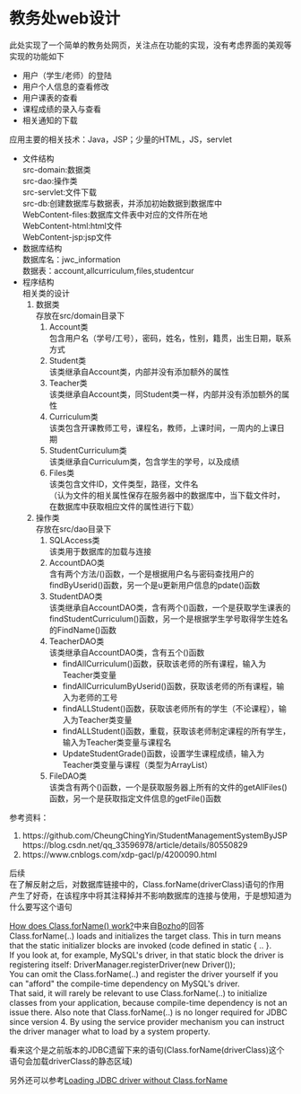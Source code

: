 <h1>教务处web设计</h1>
此处实现了一个简单的教务处网页，关注点在功能的实现，没有考虑界面的美观等
实现的功能如下
<ul>
  <li>用户（学生/老师）的登陆</li>
  <li>用户个人信息的查看修改</li>
  <li>用户课表的查看</li>
  <li>课程成绩的录入与查看</li>
  <li>相关通知的下载</li>
</ul>
应用主要的相关技术：Java，JSP；少量的HTML，JS，servlet<br/>
<ul>
  <li>
    文件结构<br/>
    src-domain:数据类<br/>
    src-dao:操作类<br/>
    src-servlet:文件下载<br/>
    src-db:创建数据库与数据表，并添加初始数据到数据库中<br/>
    WebContent-files:数据库文件表中对应的文件所在地<br/>
    WebContent-html:html文件<br/>
    WebContent-jsp:jsp文件<br/>
  </li>
  <li>
    数据库结构<br/>
    数据库名：jwc_information<br/>
    数据表：account,allcurriculum,files,studentcur<br/>
  </li>
  <li>
    程序结构<br/>
    相关类的设计
      <ol>
        <li>
        数据类<br/>存放在src/domain目录下
          <ol>
             <li>
              Account类<br/>
              包含用户名（学号/工号），密码，姓名，性别，籍贯，出生日期，联系方式
            </li>
            <li>
              Student类<br/>
              该类继承自Account类，内部并没有添加额外的属性
            </li>
            <li>
              Teacher类<br/>
              该类继承自Account类，同Student类一样，内部并没有添加额外的属性
            </li>
            <li>
              Curriculum类<br/>
              该类包含开课教师工号，课程名，教师，上课时间，一周内的上课日期
            </li>
            <li>
              StudentCurriculum类<br/>
              该类继承自Curriculum类，包含学生的学号，以及成绩
            </li>
            <li>
              Files类<br/>
              该类包含文件ID，文件类型，路径，文件名<br/>
              （认为文件的相关属性保存在服务器中的数据库中，当下载文件时，在数据库中获取相应文件的属性进行下载）
            </li>
          </ol>
        </li>
        <li>
        操作类<br/>存放在src/dao目录下
          <ol>
            <li>
              SQLAccess类<br/>
              该类用于数据库的加载与连接
            </li>
            <li>
              AccountDAO类<br/>
              含有两个方法/()函数，一个是根据用户名与密码查找用户的findByUserid()函数，另一个是u更新用户信息的pdate()函数
            </li>
            <li>
              StudentDAO类<br/>
              该类继承自AccountDAO类，含有两个()函数，一个是获取学生课表的findStudentCurriculum()函数，另一个是根据学生学号取得学生姓名的FindName()函数
            </li>
            <li>
              TeacherDAO类<br/>
              该类继承自AccountDAO类，含有五个()函数
              <ul>
                <li>findAllCurriculum()函数，获取该老师的所有课程，输入为Teacher类变量</li>
                <li>findAllCurriculumByUserid()函数，获取该老师的所有课程，输入为老师的工号</li>
                <li>findALLStudent()函数，获取该老师所有的学生（不论课程），输入为Teacher类变量</li>
                <li>findALLStudent()函数，重载，获取该老师制定课程的所有学生，输入为Teacher类变量与课程名</li>
                <li>UpdateStudentGrade()函数，设置学生课程成绩，输入为Teacher类变量与课程（类型为ArrayList<StudentCurriculum>）</li>
              </ul>
            </li>
            <li>
              FileDAO类<br/>
              该类含有两个()函数，一个是获取服务器上所有的文件的getAllFiles()函数，另一个是获取指定文件信息的getFile()函数
            </li>
          <ol>
        </li>
      </ol>
      </ul>
  </li>
</ul>
参考资料：
<ol>
  <li>
    https://github.com/CheungChingYin/StudentManagementSystemByJSP<br>
    https://blog.csdn.net/qq_33596978/article/details/80550829
  </li>
  <li>
    https://www.cnblogs.com/xdp-gacl/p/4200090.html
  </li>
</ol>
后续<br/>
在了解反射之后，对数据库链接中的，Class.forName(driverClass)语句的作用产生了好奇，在该程序中将其注释掉并不影响数据库的连接与使用，于是想知道为什么要写这个语句

[How does Class.forName() work?](https://stackoverflow.com/questions/4202252/how-does-class-forname-work)中来自[Bozho](https://stackoverflow.com/users/203907/bozho)的回答<br/>
Class.forName(..) loads and initializes the target class. This in turn means that the static initializer blocks are invoked (code defined in static { .. }.<br/>
If you look at, for example, MySQL's driver, in that static block the driver is registering itself: DriverManager.registerDriver(new Driver());<br/>
You can omit the Class.forName(..) and register the driver yourself if you can "afford" the compile-time dependency on MySQL's driver.<br/>
That said, it will rarely be relevant to use Class.forName(..) to initialize classes from your application, because compile-time dependency is not an issue there.
Also note that Class.forName(..) is no longer required for JDBC since version 4. By using the service provider mechanism you can instruct the driver manager what to load by a system property.<br/>

看来这个是之前版本的JDBC遗留下来的语句(Class.forName(driverClass)这个语句会加载driverClass的静态区域)

另外还可以参考[Loading JDBC driver without Class.forName](https://stackoverflow.com/questions/13959202/loading-jdbc-driver-without-class-forname)

